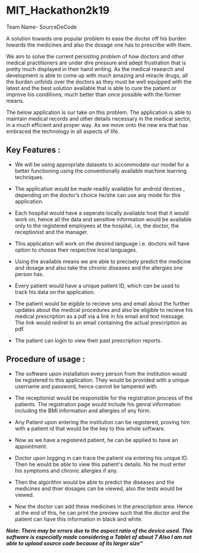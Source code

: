 # MIT_Hackathon2k19

Team Name- SourceDeCode


A solution towards one popular problem to ease the doctor off his burden towards the medicines and also the dosage one has to prescribe with them.

We aim to solve the current persisting problem of how doctors and other medical practitioners are under dire pressure and adept frustration that is pretty much displayed in their hand writing. As the medical research and development is able to come up with much amazing and miracle drugs, all the burden unfolds over the doctors as they must be well equipped with the latest and the best solution available that is able to cure the patient or improve his conditions, much better than once possible with the former means.

The below application is our take on this problem. The application is able to maintain medical records and other details necessary in the medical sector, in a much efficient and proper way. As we move onto the new era that has embraced the technology in all aspects of life. 

## Key Features :
- We will be using appropriate datasets to accommodate our model for a better functioning using the conventionally available machine learning techniques.

- The application would be made readily available for android devices , depending on the doctor’s choice he/she can use any mode for this application.

- Each hospital would have a seperate locally available host that it would work on, hence all the data and sensitive information would be available only to the registered employees at the hospital, i.e, the doctor, the receptionist and the manager.

- This application will work on the desired language i.e. doctors will have option to choose their respective local languages.

- Using the available means we are able to precisely predict the medicine and dosage and also take the chronic diseases and the allergies one person has.

- Every patient would have a unique patient ID, which can be used to track his data on the application.

- The patient would be eigible to recieve sms and email about the further updates about the medical procedures and also be eligible to recieve his medical prescription as a pdf via a link in his email and text message. The link would rediret to an email containing the actual prescription as pdf.

- The patient can login to view their past prescription reports.


## Procedure of usage :
- The software upon installation every person from the institution would be registered to this application. They would be provided with a unique username and password, hence cannot be tampered with.

- The receptionist would be responsible for the registration process of the patients. The registration page would include his genral information including the BMI information and allergies of any form. 

- Any Patient upon entering the institution can be registered, proving him with a patient id that would be the key to this whole software.

- Now as we have a registered patient, he can be applied to have an appointment.

- Doctor upon logging in can trace the patient via entering his unique ID. Then he would be able to view this patient's details. No he must enter his symptoms and chronic allergies if any. 

- Then the algorithm would be able to predict the diseases and the medicines and thier dosages can be viewed, also the tests would be viewed.

- Now the doctor can add these medicines in the prescription area. Hence at the end of this, he can print the preview such that the doctor and the patient can have this information in black and white.

**_Note: There may be errors due to the aspect ratio of the device used. This software is especially made considering a Tablet of about 7 Also I am  not able to upload source code because of its larger size"_**
